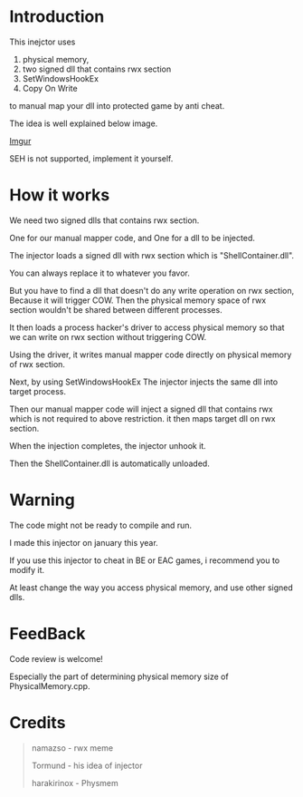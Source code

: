 # Introduction

This inejctor uses 

1. physical memory,
2. two signed dll that contains rwx section
3. SetWindowsHookEx
4. Copy On Write

to manual map your dll into protected game by anti cheat.



The idea is well explained below image.

[Imgur](https://imgur.com/AJojXut)



SEH is not supported, implement it yourself.

# How it works

We need two signed dlls that contains rwx section.

One for our manual mapper code, and One for a dll to be injected.



The injector loads a signed dll with rwx section which is "ShellContainer.dll".

You can always replace it to whatever you favor. 

But you have to find a dll that doesn't do any write operation on rwx section, Because it will trigger COW. Then the physical memory space of rwx section wouldn't be shared between different processes.

It then loads a process hacker's driver to access physical memory so that we can write on rwx section without triggering COW.

Using the driver, it writes manual mapper code directly on physical memory of rwx section.

Next, by using SetWindowsHookEx The injector injects the same dll into target process.

Then our manual mapper code will inject a signed dll that contains rwx which is not required to above restriction. it then maps target dll on rwx section.

When the injection completes, the injector unhook it. 

Then the ShellContainer.dll is automatically unloaded.



# Warning

The code might not be ready to compile and run.

I made this injector on january this year.

If you use this injector to cheat in BE or EAC games, i recommend you to modify it.

At least change the way you access physical memory, and use other signed dlls.



# FeedBack

Code review is welcome!

Especially the part of determining physical memory size of PhysicalMemory.cpp.



# Credits 

> namazso - rwx meme
>
> Tormund - his idea of injector
>
> harakirinox - Physmem

